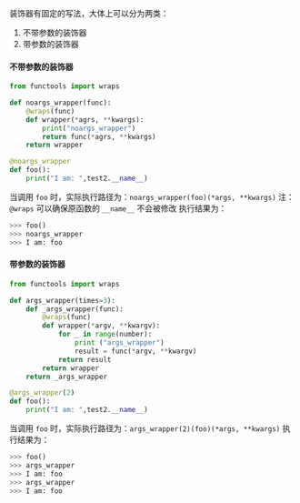 装饰器有固定的写法，大体上可以分为两类：

1. 不带参数的装饰器
2. 带参数的装饰器

#### 不带参数的装饰器
```python
from functools import wraps

def noargs_wrapper(func):
    @wraps(func)
    def wrapper(*agrs, **kwargs):
        print("noargs_wrapper")
        return func(*agrs, **kwargs)
    return wrapper

@noargs_wrapper
def foo():
    print("I am: ",test2.__name__)
```
当调用 `foo` 时，实际执行路径为：`noargs_wrapper(foo)(*args, **kwargs)`
注： `@wraps` 可以确保原函数的 `__name__` 不会被修改
执行结果为：
```python
>>> foo()
>>> noargs_wrapper
>>> I am: foo
```
#### 
#### 带参数的装饰器
```python
from functools import wraps

def args_wrapper(times=3):
    def _args_wrapper(func):
        @wraps(func)
        def wrapper(*argv, **kwargv):
            for _ in range(number):
                print ("args_wrapper")
                result = func(*argv, **kwargv)
            return result
        return wrapper 
    return _args_wrapper

@args_wrapper(2)
def foo():
    print("I am: ",test2.__name__)
```
当调用 `foo` 时，实际执行路径为：`args_wrapper(2)(foo)(*args, **kwargs)`
执行结果为：
```python
>>> foo()
>>> args_wrapper
>>> I am: foo
>>> args_wrapper
>>> I am: foo
```
